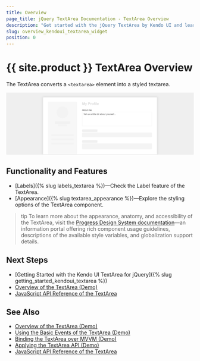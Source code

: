 ```yaml
---
title: Overview
page_title: jQuery TextArea Documentation - TextArea Overview
description: "Get started with the jQuery TextArea by Kendo UI and learn how to create and initialize the component."
slug: overview_kendoui_textarea_widget
position: 0
---
```


# {{ site.product }} TextArea Overview

The TextArea converts a `<textarea>` element into a styled textarea.

![Kendo UI for jQuery TextArea Overview](textarea-overview.png)


## Functionality and Features

* [Labels]({% slug labels_textarea %})&mdash;Check the Label feature of the TextArea.
* [Appearance]({% slug textarea_appearance %})&mdash;Explore the styling options of the TextArea component.

>tip To learn more about the appearance, anatomy, and accessibility of the TextArea, visit the [Progress Design System documentation](https://www.telerik.com/design-system/docs/components/textarea/)—an information portal offering rich component usage guidelines, descriptions of the available style variables, and globalization support details.

## Next Steps 

* [Getting Started with the Kendo UI TextArea for jQuery]({% slug getting_started_kendoui_textarea %})
* [Overview of the TextArea (Demo)](https://demos.telerik.com/kendo-ui/textarea/index)
* [JavaScript API Reference of the TextArea](/api/javascript/ui/textarea)

## See Also

* [Overview of the TextArea (Demo)](https://demos.telerik.com/kendo-ui/textarea/index)
* [Using the Basic Events of the TextArea (Demo)](https://demos.telerik.com/kendo-ui/textarea/events)
* [Binding the TextArea over MVVM (Demo)](https://demos.telerik.com/kendo-ui/textarea/mvvm)
* [Applying the TextArea API (Demo)](https://demos.telerik.com/kendo-ui/textarea/api)
* [JavaScript API Reference of the TextArea](/api/javascript/ui/textarea)
